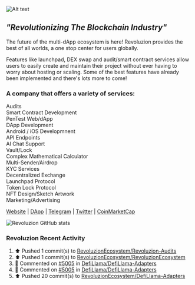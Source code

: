 <img
  src="http://revoluzion.io/wp-content/uploads/2022/12/RevoluzionFull-1.png"
  alt="Alt text"
  title="Revoluzion"
  style="display: inline-block; margin: 0 auto; max-width: 200px">
## <i>"Revolutionizing The Blockchain Industry"</i><br>
The future of the multi-dApp ecosystem is here! Revoluzion provides the best of all worlds, a one stop center for users globally.<br>

Features like launchpad, DEX swap and audit/smart contract services allow users to easily create and maintain their project without ever having to worry about hosting or scaling. Some of the best features have already been implemented and there's lots more to come!<br>

### A company that offers a variety of services:

  Audits<br>
  Smart Contract Development<br>
  PenTest Web/dApp<br>
  DApp Development<br>
  Android / iOS Developmnent<br>
  API Endpoints<br>
  AI Chat Support<br>
  Vault/Lock<br>
  Complex Mathematical Calculator<br>
  Multi-Sender/Airdrop<br>
  KYC Services<br>
  Decentralized Exchange<br>
  Launchpad Protocol<br>
  Token Lock Protocol<br>
  NFT Design/Sketch Artwork<br>
  Marketing/Advertising<br>

[Website](https://revoluzion.io) | [DApp](https://revoluzion.app) | [Telegram](https://t.me/RevoluzionEcosystem) | [Twitter](https://twitter.com/RevoluzionEco) | [CoinMarketCap](https://coinmarketcap.com/community/profile/Revoluzion)

![Revoluzion GitHub stats](https://github-readme-stats-n1so6jbrl-revoluziontoken.vercel.app/api?username=RevoluzionEcosystem&theme=gotham&show_icons=true)<br>

### Revoluzion Recent Activity
<!--START_SECTION:activity-->
<!--RECENT_ACTIVITY:start-->
1. ⬆️ Pushed 1 commit(s) to [RevoluzionEcosystem/Revoluzion-Audits](https://github.com/RevoluzionEcosystem/Revoluzion-Audits)<br>
2. ⬆️ Pushed 1 commit(s) to [RevoluzionEcosystem/RevoluzionEcosystem](https://github.com/RevoluzionEcosystem/RevoluzionEcosystem)<br>
3. 💬 Commented on [#5005](https://github.com/DefiLlama/DefiLlama-Adapters/pull/5005#issuecomment-1376592026) in [DefiLlama/DefiLlama-Adapters](https://github.com/DefiLlama/DefiLlama-Adapters)<br>
4. 💬 Commented on [#5005](https://github.com/DefiLlama/DefiLlama-Adapters/pull/5005#issuecomment-1376515092) in [DefiLlama/DefiLlama-Adapters](https://github.com/DefiLlama/DefiLlama-Adapters)<br>
5. ⬆️ Pushed 20 commit(s) to [RevoluzionEcosystem/DefiLlama-Adapters](https://github.com/RevoluzionEcosystem/DefiLlama-Adapters)<br>
<!--RECENT_ACTIVITY:end-->
